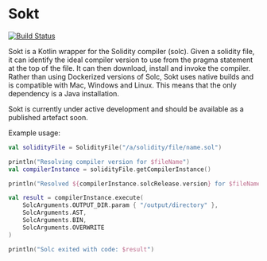 # Sokt
[![Build Status](https://api.travis-ci.org/web3j/web3j-sokt.svg?branch=master)](https://travis-ci.org/web3j/web3j-sokt)


Sokt is a Kotlin wrapper for the Solidity compiler (solc). Given a solidity file, it can identify the ideal compiler version to use from the pragma statement at the top of the file. It can then download, install and invoke the compiler. Rather than using Dockerized versions of Solc, Sokt uses native builds and is compatible with Mac, Windows and Linux. This means that the only dependency is a Java installation. 
 
Sokt is currently under active development and should be available as a published artefact soon.

Example usage:
```kotlin
val solidityFile = SolidityFile("/a/solidity/file/name.sol")

println("Resolving compiler version for $fileName")
val compilerInstance = solidityFile.getCompilerInstance()

println("Resolved ${compilerInstance.solcRelease.version} for $fileName")

val result = compilerInstance.execute(
    SolcArguments.OUTPUT_DIR.param { "/output/directory" },
    SolcArguments.AST,
    SolcArguments.BIN,
    SolcArguments.OVERWRITE
)

println("Solc exited with code: $result")
```

